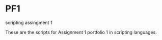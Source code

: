 # PF1
scripting assingment 1 
 
These are the scripts for Assignment 1 portfolio 1 in scripting languages.
